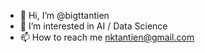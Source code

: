 - 👋 Hi, I’m @bigttantien
- 👀 I’m interested in AI / Data Science
- 📫 How to reach me nktantien@gmail.com

<!---
bigttantien/bigttantien is a ✨ special ✨ repository because its `README.md` (this file) appears on your GitHub profile.
You can click the Preview link to take a look at your changes.
--->
